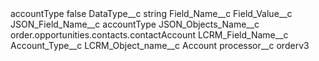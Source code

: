 <?xml version="1.0" encoding="UTF-8"?>
<CustomMetadata xmlns="http://soap.sforce.com/2006/04/metadata" xmlns:xsi="http://www.w3.org/2001/XMLSchema-instance" xmlns:xsd="http://www.w3.org/2001/XMLSchema">
    <label>accountType</label>
    <protected>false</protected>
    <values>
        <field>DataType__c</field>
        <value xsi:type="xsd:string">string</value>
    </values>
    <values>
        <field>Field_Name__c</field>
        <value xsi:nil="true"/>
    </values>
    <values>
        <field>Field_Value__c</field>
        <value xsi:nil="true"/>
    </values>
    <values>
        <field>JSON_Field_Name__c</field>
        <value xsi:type="xsd:string">accountType</value>
    </values>
    <values>
        <field>JSON_Objects_Name__c</field>
        <value xsi:type="xsd:string">order.opportunities.contacts.contactAccount</value>
    </values>
    <values>
        <field>LCRM_Field_Name__c</field>
        <value xsi:type="xsd:string">Account_Type__c</value>
    </values>
    <values>
        <field>LCRM_Object_name__c</field>
        <value xsi:type="xsd:string">Account</value>
    </values>
    <values>
        <field>processor__c</field>
        <value xsi:type="xsd:string">orderv3</value>
    </values>
</CustomMetadata>
